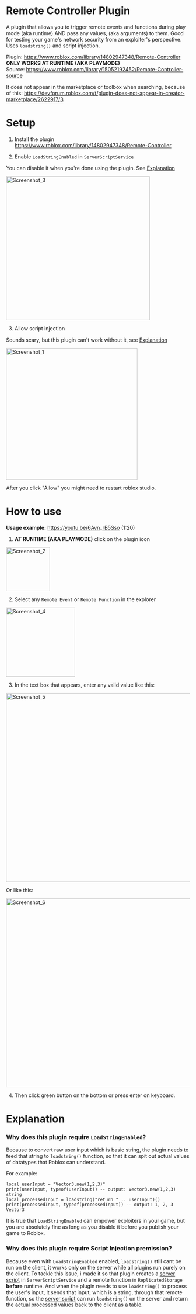 # Remote Controller Plugin
A plugin that allows you to trigger remote events and functions during play mode (aka runtime) AND pass any values, (aka arguments) to them. Good for testing your game's network security from an exploiter's perspective. Uses `loadstring()` and script injection.

Plugin: https://www.roblox.com/library/14802947348/Remote-Controller \
**ONLY WORKS AT RUNTIME (AKA PLAYMODE)** \
Source: https://www.roblox.com/library/15052192452/Remote-Controller-source

It does not appear in the marketplace or toolbox when searching, because of this: 
https://devforum.roblox.com/t/plugin-does-not-appear-in-creator-marketplace/2622917/3

# Setup
1. Install the plugin\
https://www.roblox.com/library/14802947348/Remote-Controller

2. Enable `LoadStringEnabled` in `ServerScriptService`

You can disable it when you're done using the plugin. See [Explanation](https://github.com/martytyty2098/Remote-Controller-Plugin/edit/main/README.md#why-does-this-plugin-require-loadstringenabled)

<img width="394" alt="Screenshot_3" src="https://github.com/martytyty2098/Remote-Controller-Plugin/assets/108870368/b6a571a1-d5cb-4ecb-a47d-7deaa227debd">

3. Allow script injection

Sounds scary, but this plugin can't work without it, see [Explanation](https://github.com/martytyty2098/Remote-Controller-Plugin/edit/main/README.md#why-does-this-plugin-require-script-injection-premission)

<img width="360" alt="Screenshot_1" src="https://github.com/martytyty2098/Remote-Controller-Plugin/assets/108870368/317d8e64-5fc2-4b98-a71a-b792df4beb17">

After you click "Allow" you might need to restart roblox studio.

# How to use
**Usage example:** https://youtu.be/6Avn_rB5Sso (1:20)

1. **AT RUNTIME (AKA PLAYMODE)** click on the plugin icon

<img width="120" alt="Screenshot_2" src="https://github.com/martytyty2098/Remote-Controller-Plugin/assets/108870368/b2a1676e-3941-4d3e-97a4-b1911a17a970">

2. Select any `Remote Event` or `Remote Function` in the explorer

<img width="189" alt="Screenshot_4" src="https://github.com/martytyty2098/Remote-Controller-Plugin/assets/108870368/f35f4e70-6fc4-4a35-bb05-da4cb6d7f5a1">

3. In the text box that appears, enter any valid value like this:

<img width="517" alt="Screenshot_5" src="https://github.com/martytyty2098/Remote-Controller-Plugin/assets/108870368/47d8b2ed-2c3f-4b49-bac0-aedc19870e8e">

Or like this:

<img width="516" alt="Screenshot_6" src="https://github.com/martytyty2098/Remote-Controller-Plugin/assets/108870368/ebee9bda-5226-49bd-b918-e8dcae734383">

4. Then click green button on the bottom or press enter on keyboard.

# Explanation
### Why does this plugin require `LoadStringEnabled`?
Because to convert raw user input which is basic string, the plugin needs to feed that string to `loadstring()` function, so that it can spit out actual values of datatypes that Roblox can understand.

For example:
```
local userInput = "Vector3.new(1,2,3)"
print(userInput, typeof(userInput)) -- output: Vector3.new(1,2,3) string
local processedInput = loadstring("return " .. userInput)()
print(processedInput, typeof(processedInput)) -- output: 1, 2, 3 Vector3
```
It is true that `LoadStringEnabled` can empower exploiters in your game, but you are absolutely fine as long as you disable it before you publish your game to Roblox.

### Why does this plugin require Script Injection premission?
Because even with `LoadStringEnabled` enabled, `loadstring()` still cant be run on the client, it works only on the server while all plugins run purely on the client.
To tackle this issue, i made it so that plugin creates a [server script](https://github.com/martytyty2098/Remote-Controller-Plugin/blob/main/src/ServerStorage/Remote%20Controller/__plugin_LoadStringExecution.server.lua) in `ServerScriptService` and a remote function in `ReplicatedStorage` **before** runtime. And when the plugin needs to use `loadstring()` to process the user's input, it sends that input, which is a string, through that remote function, so the [server script](https://github.com/martytyty2098/Remote-Controller-Plugin/blob/main/src/ServerStorage/Remote%20Controller/__plugin_LoadStringExecution.server.lua) can run `loadstring()` on the server and return the actual processed values back to the client as a table.
